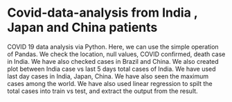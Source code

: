 # Covid-data-analysis from India , Japan and China patients
COVID 19 data analysis via Python. Here, we can use the simple operation of Pandas. 
We check the location, null values, COVID confirmed, death case in India. We have also checked cases in Brazil and China. 
We also created plot between India case vs last 5 days total cases of India. We have used last day cases in India, Japan, China. 
We have also seen the maximum cases among the world.
We have also used linear regression to spilt the total cases into train vs test, and extract the output from the result.

